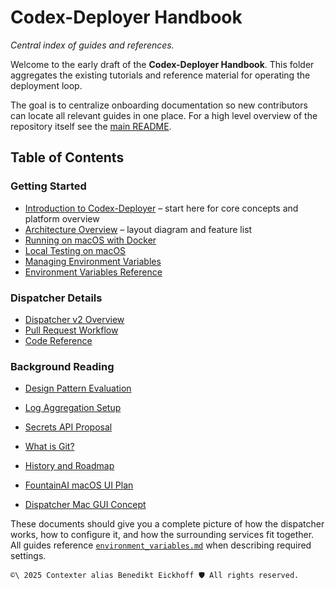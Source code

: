 # Codex-Deployer Handbook

*Central index of guides and references.*

Welcome to the early draft of the **Codex-Deployer Handbook**. This folder aggregates the existing tutorials and reference material for operating the deployment loop.

The goal is to centralize onboarding documentation so new contributors can
locate all relevant guides in one place. For a high level overview of the
repository itself see the [main README](../../README.md).

## Table of Contents

### Getting Started

- [Introduction to Codex-Deployer](introduction.md) – start here for core concepts and platform overview
- [Architecture Overview](architecture.md) – layout diagram and feature list
- [Running on macOS with Docker](../mac_docker_tutorial.md)
- [Local Testing on macOS](../mac_local_testing.md)
- [Managing Environment Variables](../managing_environment_variables.md)
- [Environment Variables Reference](../environment_variables.md)

### Dispatcher Details

- [Dispatcher v2 Overview](../dispatcher_v2.md)
- [Pull Request Workflow](../pull_request_workflow.md)
- [Code Reference](code_reference.md)

### Background Reading

- [Design Pattern Evaluation](../design_patterns.md)
- [Log Aggregation Setup](../log_aggregation.md)
- [Secrets API Proposal](../secrets_api_proposal.md)
- [What is Git?](../what_is_git.md)
- [History and Roadmap](history.md)

- [FountainAI macOS UI Plan](../fountainai_mac_ui_plan.md)
- [Dispatcher Mac GUI Concept](../dispatcher_mac_gui_plan.md)

These documents should give you a complete picture of how the dispatcher works,
how to configure it, and how the surrounding services fit together. All guides
reference [`environment_variables.md`](../environment_variables.md) when
describing required settings.

```` text
©\ 2025 Contexter alias Benedikt Eickhoff 🛡️ All rights reserved.
````
